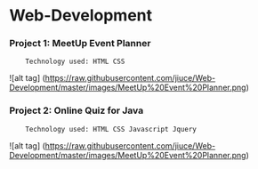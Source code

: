 # Web-Development
### Project 1: MeetUp Event Planner
        Technology used: HTML CSS
  ![alt tag] (https://raw.githubusercontent.com/jiuce/Web-Development/master/images/MeetUp%20Event%20Planner.png) 
  
### Project 2: Online Quiz for Java
        Technology used: HTML CSS Javascript Jquery
![alt tag] (https://raw.githubusercontent.com/jiuce/Web-Development/master/images/MeetUp%20Event%20Planner.png) 
